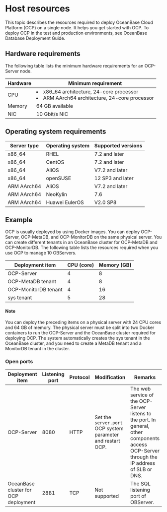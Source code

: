 # Host resources

This topic describes the resources required to deploy OceanBase Cloud Platform (OCP) on a single node. It helps you get started with OCP. To deploy OCP in the test and production environments, see OceanBase Database Deployment Guide.

## Hardware requirements

The following table lists the minimum hardware requirements for an OCP-Server node.

| **Hardware** |                                      **Minimum requirement**                                       |
|--------------|----------------------------------------------------------------------------------------------------|
| CPU          | <li>x86_64 architecture, 24-core processor </li><li>ARM AArch64 architecture, 24-core processor</li> |
| Memory       | 64 GB available                                                                                    |
| NIC          | 10 Gbit/s NIC                                                                                      |

## Operating system requirements

| **Server type** | **Operating system** | **Supported versions** |
|-----------------|----------------------|------------------------|
| x86_64          | RHEL                 | 7.2 and later          |
| x86_64          | CentOS               | 7.2 and later          |
| x86_64          | AliOS                | V7.2 and later         |
| x86_64          | openSUSE             | 12 SP3 and later       |
| ARM AArch64     | AliOS                | V7.2 and later         |
| ARM AArch64     | NeoKylin             | 7.6                    |
| ARM AArch64     | Huawei EulerOS       | V2.0 SP8               |

## Example

OCP is usually deployed by using Docker images. You can deploy OCP-Server, OCP-MetaDB, and OCP-MonitorDB on the same physical server. You can create different tenants in an OceanBase cluster for OCP-MetaDB and OCP-MonitorDB. The following table lists the resources required when you use OCP to manage 10 OBServers.

|   Deployment item    | CPU (core) | Memory (GB) |
|----------------------|------------|-------------|
| OCP-Server           | 4          | 8           |
| OCP-MetaDB tenant    | 4          | 8           |
| OCP-MonitorDB tenant | 4          | 16          |
| sys tenant           | 5          | 28          |

  <main id="notice" type='explain'>
    <h4>Note</h4>
    <p>You can deploy the preceding items on a physical server with 24 CPU cores and 64 GB of memory. The physical server must be split into two Docker containers to run the OCP-Server and the OceanBase cluster required for deploying OCP. The system automatically creates the sys tenant in the OceanBase cluster, and you need to create a MetaDB tenant and a MonitorDB tenant in the cluster.</p>
  </main>

### Open ports

|           Deployment item            | Listening port | Protocol |                                          Modification                                           |                                                                   Remarks                                                                   |
|--------------------------------------|----------------|----------|-------------------------------------------------------------------------------------------------|---------------------------------------------------------------------------------------------------------------------------------------------|
| OCP-Server                           | 8080           | HTTP     | Set the  `server.port` OCP system parameter and restart OCP. | The web service of the OCP-Server listens to the port. In general, other components access OCP-Server through the IP address of SLB or DNS. |
| OceanBase cluster for OCP deployment | 2881           | TCP      | Not supported                                                                                   | The SQL listening port of OBServer.                                                                                                         |
